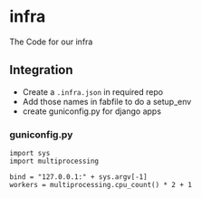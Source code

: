 # infra

The Code for our infra


## Integration

* Create a `.infra.json` in required repo
* Add those names in fabfile to do a setup_env
* create guniconfig.py for django apps

### guniconfig.py

```
import sys
import multiprocessing

bind = "127.0.0.1:" + sys.argv[-1]
workers = multiprocessing.cpu_count() * 2 + 1
```
